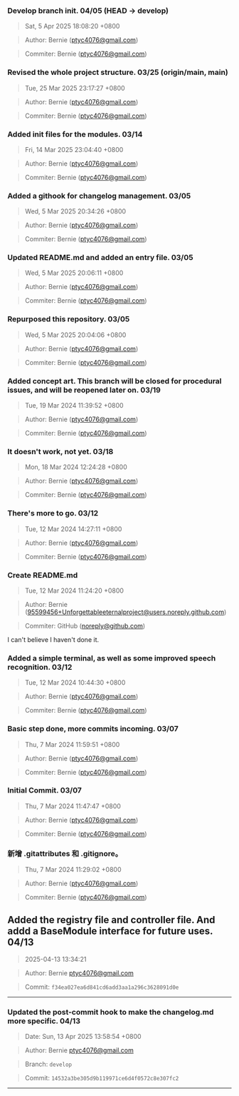 ### Develop branch init. 04/05 (HEAD -> develop)
>Sat, 5 Apr 2025 18:08:20 +0800

>Author: Bernie (ptyc4076@gmail.com)

>Commiter: Bernie (ptyc4076@gmail.com)




### Revised the whole project structure. 03/25 (origin/main, main)
>Tue, 25 Mar 2025 23:17:27 +0800

>Author: Bernie (ptyc4076@gmail.com)

>Commiter: Bernie (ptyc4076@gmail.com)




### Added init files for the modules. 03/14
>Fri, 14 Mar 2025 23:04:40 +0800

>Author: Bernie (ptyc4076@gmail.com)

>Commiter: Bernie (ptyc4076@gmail.com)




### Added a githook for changelog management. 03/05
>Wed, 5 Mar 2025 20:34:26 +0800

>Author: Bernie (ptyc4076@gmail.com)

>Commiter: Bernie (ptyc4076@gmail.com)




### Updated README.md and added an entry file. 03/05
>Wed, 5 Mar 2025 20:06:11 +0800

>Author: Bernie (ptyc4076@gmail.com)

>Commiter: Bernie (ptyc4076@gmail.com)




### Repurposed this repository. 03/05
>Wed, 5 Mar 2025 20:04:06 +0800

>Author: Bernie (ptyc4076@gmail.com)

>Commiter: Bernie (ptyc4076@gmail.com)




### Added concept art. This branch will be closed for procedural issues, and will be reopened later on. 03/19
>Tue, 19 Mar 2024 11:39:52 +0800

>Author: Bernie (ptyc4076@gmail.com)

>Commiter: Bernie (ptyc4076@gmail.com)




### It doesn't work, not yet. 03/18
>Mon, 18 Mar 2024 12:24:28 +0800

>Author: Bernie (ptyc4076@gmail.com)

>Commiter: Bernie (ptyc4076@gmail.com)




### There's more to go. 03/12
>Tue, 12 Mar 2024 14:27:11 +0800

>Author: Bernie (ptyc4076@gmail.com)

>Commiter: Bernie (ptyc4076@gmail.com)




### Create README.md
>Tue, 12 Mar 2024 11:24:20 +0800

>Author: Bernie (95599456+Unforgettableeternalproject@users.noreply.github.com)

>Commiter: GitHub (noreply@github.com)

I can't believe I haven't done it.


### Added a simple terminal, as well as some improved speech recognition. 03/12
>Tue, 12 Mar 2024 10:44:30 +0800

>Author: Bernie (ptyc4076@gmail.com)

>Commiter: Bernie (ptyc4076@gmail.com)




### Basic step done, more commits incoming. 03/07
>Thu, 7 Mar 2024 11:59:51 +0800

>Author: Bernie (ptyc4076@gmail.com)

>Commiter: Bernie (ptyc4076@gmail.com)




### Initial Commit. 03/07
>Thu, 7 Mar 2024 11:47:47 +0800

>Author: Bernie (ptyc4076@gmail.com)

>Commiter: Bernie (ptyc4076@gmail.com)




### 新增 .gitattributes 和 .gitignore。
>Thu, 7 Mar 2024 11:29:02 +0800

>Author: Bernie (ptyc4076@gmail.com)

>Commiter: Bernie (ptyc4076@gmail.com)




## Added the registry file and controller file. And addd a BaseModule interface for future uses. 04/13

> 2025-04-13 13:34:21

> Author: Bernie <ptyc4076@gmail.com>

> Commit: `f34ea027ea6d841cd6add3aa1a296c3628091d0e`

---


### Updated the post-commit hook to make the changelog.md more specific. 04/13

> Date: Sun, 13 Apr 2025 13:58:54 +0800

> Author: Bernie <ptyc4076@gmail.com>

> Branch: `develop`

> Commit: `14532a3be305d9b119971ce6d4f0572c8e307fc2`

---


